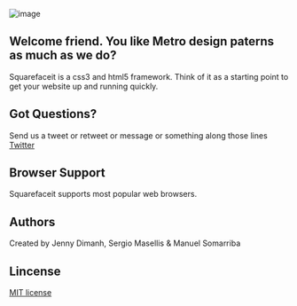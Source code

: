 
![image](http://squarefaceit.github.com/SquareFaceIt/assets/img/logo.png)


## Welcome friend. You like Metro design paterns as much as we do?

Squarefaceit is a css3 and html5 framework. Think of it as a starting point to get your website up and running quickly.


## Got Questions?

Send us a tweet or retweet or message or something along those lines [Twitter](https://twitter.com/SquareFaceIt)

## Browser Support
Squarefaceit supports most popular web browsers.

Authors
-------
Created by Jenny Dimanh, Sergio Masellis & Manuel Somarriba

Lincense
--------
[MIT license](http://www.opensource.org/licenses/mit-license.php)